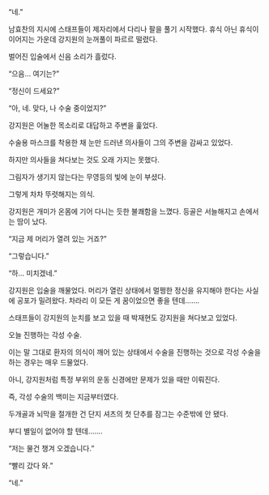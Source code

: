 “네.”

남효찬의 지시에 스태프들이 제자리에서 다리나 팔을 풀기 시작했다. 휴식 아닌 휴식이 이어지는 가운데 강지원의 눈꺼풀이 파르르 떨렸다.

벌어진 입술에서 신음 소리가 흘렀다.

“으음… 여기는?”

“정신이 드세요?”

“아, 네. 맞다, 나 수술 중이었지?”

강지원은 어눌한 목소리로 대답하고 주변을 훑었다.

수술용 마스크를 착용한 채 눈만 드러낸 의사들이 그의 주변을 감싸고 있었다.

하지만 의사들을 쳐다보는 것도 오래 가지는 못했다.

그림자가 생기지 않는다는 무영등의 빛에 눈이 부셨다.

그렇게 차차 뚜렷해지는 의식.

강지원은 개미가 온몸에 기어 다니는 듯한 불쾌함을 느꼈다. 등골은 서늘해지고 손에서는 땀이 났다.

“지금 제 머리가 열려 있는 거죠?”

“그렇습니다.”

“하… 미치겠네.”

강지원은 입술을 깨물었다. 머리가 열린 상태에서 멀쩡한 정신을 유지해야 한다는 사실에 공포가 밀려왔다. 차라리 이 모든 게 꿈이었으면 좋을 텐데…….

스태프들이 강지원의 눈치를 보고 있을 때 박재현도 강지원을 쳐다보고 있었다.

오늘 진행하는 각성 수술.

이는 말 그대로 환자의 의식이 깨어 있는 상태에서 수술을 진행하는 것으로 각성 수술을 하는 경우는 매우 드물었다.

아니, 강지원처럼 특정 부위의 운동 신경에만 문제가 있을 때만 이뤄진다.

즉, 각성 수술의 백미는 지금부터였다.

두개골과 뇌막을 절개한 건 단지 셔츠의 첫 단추를 잠그는 수준밖에 안 됐다.

부디 별일이 없어야 할 텐데…….

“저는 물건 챙겨 오겠습니다.”

“빨리 갔다 와.”

“네.”
